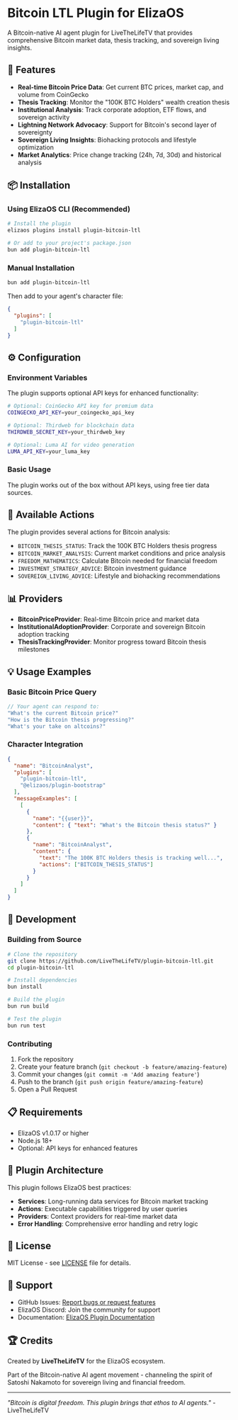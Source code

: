# Bitcoin LTL Plugin for ElizaOS

A Bitcoin-native AI agent plugin for LiveTheLifeTV that provides comprehensive Bitcoin market data, thesis tracking, and sovereign living insights.

## 🚀 Features

- **Real-time Bitcoin Price Data**: Get current BTC prices, market cap, and volume from CoinGecko
- **Thesis Tracking**: Monitor the "100K BTC Holders" wealth creation thesis
- **Institutional Analysis**: Track corporate adoption, ETF flows, and sovereign activity  
- **Lightning Network Advocacy**: Support for Bitcoin's second layer of sovereignty
- **Sovereign Living Insights**: Biohacking protocols and lifestyle optimization
- **Market Analytics**: Price change tracking (24h, 7d, 30d) and historical analysis

## 📦 Installation

### Using ElizaOS CLI (Recommended)

```bash
# Install the plugin
elizaos plugins install plugin-bitcoin-ltl

# Or add to your project's package.json
bun add plugin-bitcoin-ltl
```

### Manual Installation

```bash
bun add plugin-bitcoin-ltl
```

Then add to your agent's character file:

```json
{
  "plugins": [
    "plugin-bitcoin-ltl"
  ]
}
```

## ⚙️ Configuration

### Environment Variables

The plugin supports optional API keys for enhanced functionality:

```bash
# Optional: CoinGecko API key for premium data
COINGECKO_API_KEY=your_coingecko_api_key

# Optional: Thirdweb for blockchain data
THIRDWEB_SECRET_KEY=your_thirdweb_key

# Optional: Luma AI for video generation
LUMA_API_KEY=your_luma_key
```

### Basic Usage

The plugin works out of the box without API keys, using free tier data sources.

## 🎯 Available Actions

The plugin provides several actions for Bitcoin analysis:

- `BITCOIN_THESIS_STATUS`: Track the 100K BTC Holders thesis progress
- `BITCOIN_MARKET_ANALYSIS`: Current market conditions and price analysis
- `FREEDOM_MATHEMATICS`: Calculate Bitcoin needed for financial freedom
- `INVESTMENT_STRATEGY_ADVICE`: Bitcoin investment guidance
- `SOVEREIGN_LIVING_ADVICE`: Lifestyle and biohacking recommendations

## 📊 Providers

- **BitcoinPriceProvider**: Real-time Bitcoin price and market data
- **InstitutionalAdoptionProvider**: Corporate and sovereign Bitcoin adoption tracking
- **ThesisTrackingProvider**: Monitor progress toward Bitcoin thesis milestones

## 💡 Usage Examples

### Basic Bitcoin Price Query

```typescript
// Your agent can respond to:
"What's the current Bitcoin price?"
"How is the Bitcoin thesis progressing?"
"What's your take on altcoins?"
```

### Character Integration

```json
{
  "name": "BitcoinAnalyst",
  "plugins": [
    "plugin-bitcoin-ltl",
    "@elizaos/plugin-bootstrap"
  ],
  "messageExamples": [
    [
      {
        "name": "{{user}}",
        "content": { "text": "What's the Bitcoin thesis status?" }
      },
      {
        "name": "BitcoinAnalyst",
        "content": {
          "text": "The 100K BTC Holders thesis is tracking well...",
          "actions": ["BITCOIN_THESIS_STATUS"]
        }
      }
    ]
  ]
}
```

## 🔧 Development

### Building from Source

```bash
# Clone the repository
git clone https://github.com/LiveTheLifeTV/plugin-bitcoin-ltl.git
cd plugin-bitcoin-ltl

# Install dependencies
bun install

# Build the plugin
bun run build

# Test the plugin
bun run test
```

### Contributing

1. Fork the repository
2. Create your feature branch (`git checkout -b feature/amazing-feature`)
3. Commit your changes (`git commit -m 'Add amazing feature'`)
4. Push to the branch (`git push origin feature/amazing-feature`)
5. Open a Pull Request

## 📋 Requirements

- ElizaOS v1.0.17 or higher
- Node.js 18+ 
- Optional: API keys for enhanced features

## 🎨 Plugin Architecture

This plugin follows ElizaOS best practices:

- **Services**: Long-running data services for Bitcoin market tracking
- **Actions**: Executable capabilities triggered by user queries
- **Providers**: Context providers for real-time market data
- **Error Handling**: Comprehensive error handling and retry logic

## 📄 License

MIT License - see [LICENSE](LICENSE) file for details.

## 🤝 Support

- GitHub Issues: [Report bugs or request features](https://github.com/LiveTheLifeTV/plugin-bitcoin-ltl/issues)
- ElizaOS Discord: Join the community for support
- Documentation: [ElizaOS Plugin Documentation](https://eliza.how/docs)

## 🏆 Credits

Created by **LiveTheLifeTV** for the ElizaOS ecosystem.

Part of the Bitcoin-native AI agent movement - channeling the spirit of Satoshi Nakamoto for sovereign living and financial freedom.

---

*"Bitcoin is digital freedom. This plugin brings that ethos to AI agents."* - LiveTheLifeTV
